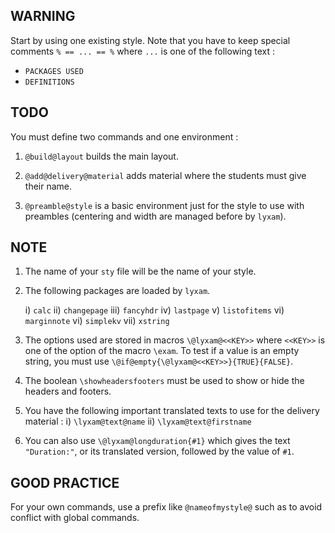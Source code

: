 WARNING
-------

Start by using one existing style. Note that you have to keep special comments ``% == ... == %`` where ``...`` is one of the following text :
  * ``PACKAGES USED``
  * ``DEFINITIONS``


TODO
----

You must define two commands and one environment :

  1) ``@build@layout`` builds the main layout.

  2) ``@add@delivery@material`` adds material where the students must give their name.

  3) ``@preamble@style`` is a basic environment just for the style to use with preambles (centering and width are managed before by ``lyxam``).


NOTE
----

  1) The name of your ``sty`` file will be the name of your style.

  2) The following packages are loaded by ``lyxam``.

     i) ``calc``
     ii) ``changepage``
     iii) ``fancyhdr``
     iv) ``lastpage``
     v) ``listofitems``
     vi) ``marginnote``
     vi) ``simplekv``
     vii) ``xstring``

  3) The options used are stored in macros ``\@lyxam@<<KEY>>`` where ``<<KEY>>`` is one of the option of the macro ``\exam``. To test if a value is an empty string, you must use ``\@if@empty{\@lyxam@<<KEY>>}{TRUE}{FALSE}``.

  4) The boolean ``\showheadersfooters`` must be used to show or hide the headers and footers.

  5) You have the following important translated texts to use for the delivery material :
     i) ``\lyxam@text@name``
     ii) ``\lyxam@text@firstname``

  6) You can also use ``\@lyxam@longduration{#1}`` which gives the text ``"Duration:"``, or its translated version, followed by the value of ``#1``.


GOOD PRACTICE
-------------

For your own commands, use a prefix like ``@nameofmystyle@`` such as to avoid conflict with global commands.
